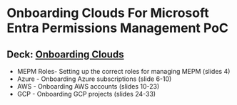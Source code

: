 # Onboarding Clouds For Microsoft Entra Permissions Management PoC

## Deck: [Onboarding Clouds](https://github.com/microsoft/EntraIDGovernance-Training/blob/main/EPMPOC/02-MEPM_PoC_Onboarding_Clouds/02-MEPM_PoC_Onboarding_Clouds.pptx)

- MEPM Roles- Setting up the correct roles for managing MEPM (slides 4)
- Azure - Onboarding Azure subscriptions (slide 6-10)
- AWS - Onboarding AWS accounts (slides 10-23)
- GCP - Onboarding GCP projects (slides 24-33)
